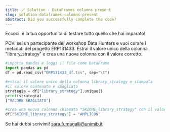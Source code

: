 ```yaml
---
title: 🪄 Solution - DataFrames columns present
slug: solution-dataframes-columns-present
abstract: Did you successfully complete the code?
---
```


Eccoci: è la tua opportunità di testare tutto quello che hai imparato!

POV: sei un partecipante del workshop Data Hunters e vuoi curare i metadati del progetto ERP131433. Estrai il valore unico della colonna "library_strategy" e crea una nuova colonna con il valore corretto.


```python
#importa pandas e leggi il file come DataFrame
import pandas as pd
df = pd.read_csv("ERP131433_df.tsv", sep="\t")

#estrai il valore unico della colonna library_strategy e stampala
#il valore contenuto è sbagliato
strategia = df["library_strategy"].unique()
print(strategia)
["VALORE SBAGLIATO"]

#crea una nuova colonna chiamata "SKIOME_library_strategy" con il valore corretto
df["SKIOME_library_strategy"] = "AMPLICON"
```

Se hai dubbi scrivimi! [sara.fumagalli@unimib.it](mailto:sara.fumagalli@unimib.it)